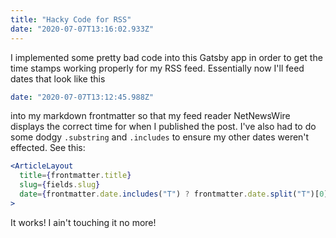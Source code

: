 ```yaml
---
title: "Hacky Code for RSS"
date: "2020-07-07T13:16:02.933Z"
---
```


I implemented some pretty bad code into this Gatsby app in order to get the time stamps working properly for my RSS feed. Essentially now I'll feed dates that look like this

```yml
date: "2020-07-07T13:12:45.988Z"
```

into my markdown frontmatter so that my feed reader NetNewsWire displays the correct time for when I published the post. I've also had to do some dodgy `.substring` and `.includes` to ensure my other dates weren't effected. See this:

```jsx
<ArticleLayout
  title={frontmatter.title}
  slug={fields.slug}
  date={frontmatter.date.includes("T") ? frontmatter.date.split("T")[0] : frontmatter.date}
>
```

It works! I ain't touching it no more!